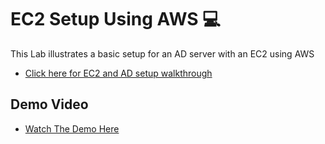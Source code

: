 # EC2 Setup Using AWS 💻
This Lab illustrates a basic setup for an AD server with an EC2 using AWS
- [Click here for EC2 and AD setup walkthrough](ec2-setup.md)
## Demo Video
- [Watch The Demo Here](https://www.loom.com/share/852dfaf3ade84e8faaa357d3dc5c8ab7?sid=dad84e6d-2bfa-4321-8979-194ec1dff681)
